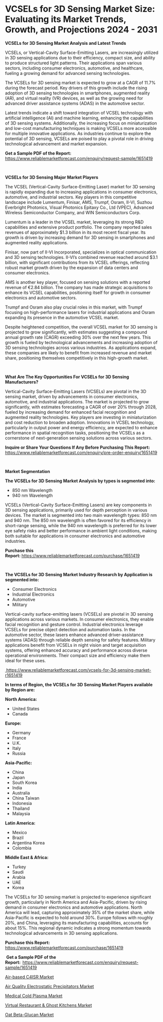 <p><h1>VCSELs for 3D Sensing Market Size: Evaluating its Market Trends, Growth, and Projections 2024 - 2031</h1></p><p><strong>VCSELs for 3D Sensing Market Analysis and Latest Trends</strong></p>
<p><p>VCSELs, or Vertical-Cavity Surface-Emitting Lasers, are increasingly utilized in 3D sensing applications due to their efficiency, compact size, and ability to produce structured light patterns. Their applications span various sectors, including consumer electronics, automotive, and healthcare, fueling a growing demand for advanced sensing technologies.</p><p>The VCSELs for 3D sensing market is expected to grow at a CAGR of 11.7% during the forecast period. Key drivers of this growth include the rising adoption of 3D sensing technologies in smartphones, augmented reality (AR), and virtual reality (VR) devices, as well as the growing need for advanced driver assistance systems (ADAS) in the automotive sector. </p><p>Latest trends indicate a shift toward integration of VCSEL technology with artificial intelligence (AI) and machine learning, enhancing the capabilities of 3D sensing systems. Additionally, the increasing focus on miniaturization and low-cost manufacturing techniques is making VCSELs more accessible for multiple innovative applications. As industries continue to explore the potential of 3D sensing, VCSELs are poised to play a pivotal role in driving technological advancement and market expansion.</p></p>
<p><strong>Get a Sample PDF of the Report:&nbsp;</strong> <a href="https://www.reliablemarketforecast.com/enquiry/request-sample/1651419?utm_campaign=1134&utm_medium=2&utm_source=Github&utm_content=ia&utm_term=12102024&utm_id=vcsels-for-3d-sensing">https://www.reliablemarketforecast.com/enquiry/request-sample/1651419</a></p>
<p>&nbsp;</p>
<p><strong>VCSELs for 3D Sensing Major Market Players</strong></p>
<p><p>The VCSEL (Vertical-Cavity Surface-Emitting Laser) market for 3D sensing is rapidly expanding due to increasing applications in consumer electronics, automotive, and industrial sectors. Key players in this competitive landscape include Lumentum, Finisar, AMS, Trumpf, Osram, II-VI, Suzhou Everbright Photonics, Visual Photonics Epitaxy Co., Ltd (VPEC), Advanced Wireless Semiconductor Company, and WIN Semiconductors Corp.</p><p>Lumentum is a leader in the VCSEL market, leveraging its strong R&D capabilities and extensive product portfolio. The company reported sales revenues of approximately $1.3 billion in its most recent fiscal year. Its growth is driven by increasing demand for 3D sensing in smartphones and augmented reality applications.</p><p>Finisar, now part of II-VI Incorporated, specializes in optical communication and 3D sensing technologies. II-VI’s combined revenue reached around $3.1 billion, with significant contributions from its VCSEL offerings, reflecting robust market growth driven by the expansion of data centers and consumer electronics.</p><p>AMS is another key player, focused on sensing solutions with a reported revenue of €2.84 billion. The company has made strategic acquisitions to enhance its VCSEL capabilities, positioning itself for growth in consumer electronics and automotive sectors.</p><p>Trumpf and Osram also play crucial roles in this market, with Trumpf focusing on high-performance lasers for industrial applications and Osram expanding its presence in the automotive VCSEL market.</p><p>Despite heightened competition, the overall VCSEL market for 3D sensing is projected to grow significantly, with estimates suggesting a compound annual growth rate (CAGR) exceeding 30% over the next few years. This growth is fueled by technological advancements and increasing adoption of 3D sensing technologies across various industries. As applications expand, these companies are likely to benefit from increased revenue and market share, positioning themselves competitively in this high-growth market.</p></p>
<p>&nbsp;</p>
<p><strong>What Are The Key Opportunities For VCSELs for 3D Sensing Manufacturers?</strong></p>
<p><p>Vertical-Cavity Surface-Emitting Lasers (VCSELs) are pivotal in the 3D sensing market, driven by advancements in consumer electronics, automotive, and industrial applications. The market is projected to grow significantly, with estimates forecasting a CAGR of over 20% through 2028, fueled by increasing demand for enhanced facial recognition and augmented reality technologies. Key players are investing in miniaturization and cost reduction to broaden adoption. Innovations in VCSEL technology, particularly in output power and energy efficiency, are expected to enhance performance in spatial recognition tasks, positioning the VCSELs as a cornerstone of next-generation sensing solutions across various sectors.</p></p>
<p><strong>Inquire or Share Your Questions If Any Before Purchasing This Report:</strong> <a href="https://www.reliablemarketforecast.com/enquiry/pre-order-enquiry/1651419?utm_campaign=1134&utm_medium=2&utm_source=Github&utm_content=ia&utm_term=12102024&utm_id=vcsels-for-3d-sensing">https://www.reliablemarketforecast.com/enquiry/pre-order-enquiry/1651419</a></p>
<p>&nbsp;</p>
<p><strong>Market Segmentation</strong></p>
<p><strong>The VCSELs for 3D Sensing Market Analysis by types is segmented into:</strong></p>
<p><ul><li>850 nm Wavelength</li><li>940 nm Wavelength</li></ul></p>
<p><p>VCSELs (Vertical-Cavity Surface-Emitting Lasers) are key components in 3D sensing applications, primarily used for depth perception in various devices. The market is segmented into two main wavelength types: 850 nm and 940 nm. The 850 nm wavelength is often favored for its efficiency in short-range sensing, while the 940 nm wavelength is preferred for its lower eye safety risks and better performance in ambient light conditions, making both suitable for applications in consumer electronics and automotive industries.</p></p>
<p><strong>Purchase this Report:&nbsp;</strong><a href="https://www.reliablemarketforecast.com/purchase/1651419?utm_campaign=1134&utm_medium=2&utm_source=Github&utm_content=ia&utm_term=12102024&utm_id=vcsels-for-3d-sensing">https://www.reliablemarketforecast.com/purchase/1651419</a></p>
<p>&nbsp;</p>
<p><strong>The VCSELs for 3D Sensing Market Industry Research by Application is segmented into:</strong></p>
<p><ul><li>Consumer Electronics</li><li>Industrial Electronics</li><li>Automotive</li><li>Military</li></ul></p>
<p><p>Vertical-cavity surface-emitting lasers (VCSELs) are pivotal in 3D sensing applications across various markets. In consumer electronics, they enable facial recognition and gesture control. Industrial electronics leverage VCSELs for precise object detection and automation tasks. In the automotive sector, these lasers enhance advanced driver-assistance systems (ADAS) through reliable depth sensing for safety features. Military applications benefit from VCSELs in night vision and target acquisition systems, offering enhanced accuracy and performance across diverse operational environments. Their compact size and efficiency make them ideal for these uses.</p></p>
<p><a href="https://www.reliablemarketforecast.com/vcsels-for-3d-sensing-market-r1651419?utm_campaign=1134&utm_medium=2&utm_source=Github&utm_content=ia&utm_term=12102024&utm_id=vcsels-for-3d-sensing">&nbsp;https://www.reliablemarketforecast.com/vcsels-for-3d-sensing-market-r1651419</a></p>
<p><strong>In terms of Region, the VCSELs for 3D Sensing Market Players available by Region are:</strong></p>
<p>
    <p> <strong> North America: </strong>
        <ul>
            <li>United States</li>
            <li>Canada</li>
        </ul>
        </p> 
    <p> <strong> Europe: </strong>
        <ul>
            <li>Germany</li>
            <li>France</li>
            <li>U.K.</li>
            <li>Italy</li>
            <li>Russia</li>
        </ul>
        </p> 
    <p> <strong> Asia-Pacific: </strong>
        <ul>
            <li>China</li>
            <li>Japan</li>
            <li>South Korea</li>
            <li>India</li>
            <li>Australia</li>
            <li>China Taiwan</li>
            <li>Indonesia</li>
            <li>Thailand</li>
            <li>Malaysia</li>
        </ul>
        </p> 
    <p> <strong> Latin America: </strong>
        <ul>
            <li>Mexico</li>
            <li>Brazil</li>
            <li>Argentina Korea</li>
            <li>Colombia</li>
        </ul>
        </p> 
    <p> <strong> Middle East & Africa: </strong>
        <ul>
            <li>Turkey</li>
            <li>Saudi</li>
            <li>Arabia</li>
            <li>UAE</li>
            <li>Korea</li>
        </ul>
    </p>
    </p>
<p><p>The VCSELs for 3D sensing market is projected to experience significant growth, particularly in North America and Asia-Pacific, driven by rising demand in consumer electronics and automotive applications. North America will lead, capturing approximately 35% of the market share, while Asia-Pacific is expected to hold around 30%. Europe follows with roughly 20%, and China, leveraging its manufacturing capabilities, accounts for about 15%. This regional dynamic indicates a strong momentum towards technological advancements in 3D sensing applications.</p></p>
<p><strong>Purchase this Report: </strong><a href="https://www.reliablemarketforecast.com/purchase/1651419?utm_campaign=1134&utm_medium=2&utm_source=Github&utm_content=ia&utm_term=12102024&utm_id=vcsels-for-3d-sensing">https://www.reliablemarketforecast.com/purchase/1651419</a></p>
<p>&nbsp;<strong>Get a Sample PDF of the Report:&nbsp;&nbsp;</strong><a href="https://www.reliablemarketforecast.com/enquiry/request-sample/1651419?utm_campaign=1134&utm_medium=2&utm_source=Github&utm_content=ia&utm_term=12102024&utm_id=vcsels-for-3d-sensing">https://www.reliablemarketforecast.com/enquiry/request-sample/1651419</a></p>
<p><strong></strong></p>
<p><p><a href="https://github.com/AshrafKhan865/Market-Research-Report-List-1/blob/main/air-based-c4isr-market.md?utm_campaign=1134&utm_medium=2&utm_source=Github&utm_content=ia&utm_term=12102024&utm_id=vcsels-for-3d-sensing">Air-based C4ISR Market</a></p><p><a href="https://github.com/bmorecock/Market-Research-Report-List-5/blob/main/air-quality-electrostatic-precipitators-market.md?utm_campaign=1134&utm_medium=2&utm_source=Github&utm_content=ia&utm_term=12102024&utm_id=vcsels-for-3d-sensing">Air Quality Electrostatic Precipitators Market</a></p><p><a href="https://www.linkedin.com/pulse/global-medical-cold-plasma-market-size-trends-analysis-regional-wj8ae?utm_campaign=1134&utm_medium=2&utm_source=Github&utm_content=ia&utm_term=12102024&utm_id=vcsels-for-3d-sensing">Medical Cold Plasma Market</a></p><p><a href="https://www.linkedin.com/pulse/global-virtual-restaurant-ghost-kitchens-industry-analysis-qsaee?utm_campaign=1134&utm_medium=2&utm_source=Github&utm_content=ia&utm_term=12102024&utm_id=vcsels-for-3d-sensing">Virtual Restaurant & Ghost Kitchens Market</a></p><p><a href="https://www.linkedin.com/pulse/oat-beta-glucan-market-size-share-analysis-growth-trends-u8uof?utm_campaign=1134&utm_medium=2&utm_source=Github&utm_content=ia&utm_term=12102024&utm_id=vcsels-for-3d-sensing">Oat Beta-Glucan Market</a></p></p>